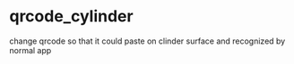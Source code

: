# qrcode_cylinder
change qrcode so that it could paste on clinder surface and recognized by normal app
